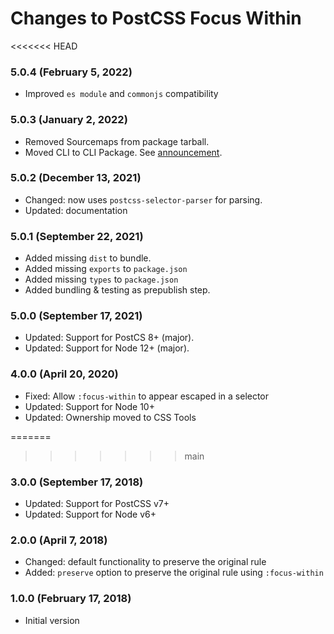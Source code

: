 # Changes to PostCSS Focus Within

<<<<<<< HEAD
### 5.0.4 (February 5, 2022)

- Improved `es module` and `commonjs` compatibility

### 5.0.3 (January 2, 2022)

- Removed Sourcemaps from package tarball.
- Moved CLI to CLI Package. See [announcement](https://github.com/csstools/postcss-plugins/discussions/121).

### 5.0.2 (December 13, 2021)

- Changed: now uses `postcss-selector-parser` for parsing.
- Updated: documentation

### 5.0.1 (September 22, 2021)

- Added missing `dist` to bundle.
- Added missing `exports` to `package.json`
- Added missing `types` to `package.json`
- Added bundling & testing as prepublish step.

### 5.0.0 (September 17, 2021)

- Updated: Support for PostCS 8+ (major).
- Updated: Support for Node 12+ (major).

### 4.0.0 (April 20, 2020)

- Fixed: Allow `:focus-within` to appear escaped in a selector
- Updated: Support for Node 10+
- Updated: Ownership moved to CSS Tools

=======
>>>>>>> main
### 3.0.0 (September 17, 2018)

- Updated: Support for PostCSS v7+
- Updated: Support for Node v6+

### 2.0.0 (April 7, 2018)

- Changed: default functionality to preserve the original rule
- Added: `preserve` option to preserve the original rule using `:focus-within`

### 1.0.0 (February 17, 2018)

- Initial version
